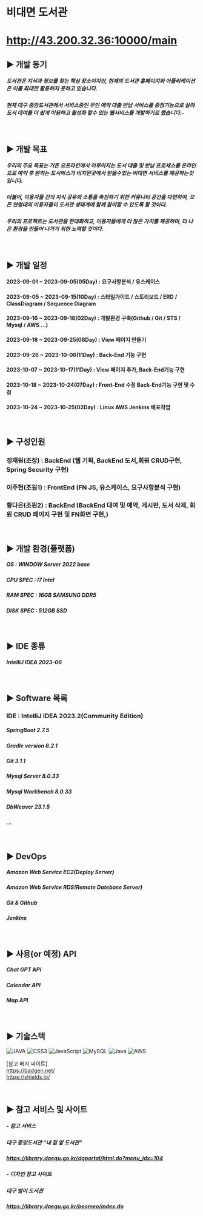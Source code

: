 비대면 도서관
=
http://43.200.32.36:10000/main
=
## ▶️ 개발 동기

##### 도서관은 지식과 정보를 찾는 핵심 장소이지만, 현재의 도서관 홈페이지와 어플리케이션은 이를 최대한 활용하지 못하고 있습니다. 

##### 현재 대구 중앙도서관에서 서비스중인 무인 예약 대출 반납 서비스를 중점기능으로 살려 도서 대여를 더 쉽게 이용하고 활성화 할수 있는 웹서비스를 개발하기로 했습니다.-
<br/>

## ▶️ 개발 목표

##### 우리의 주요 목표는 기존 오프라인에서 이루어지는 도서 대출 및 반납 프로세스를 온라인으로 예약 후 원하는 도서박스가 비치된곳에서 받을수있는 비대면 서비스를 제공하는것 입니다.
##### 더불어, 이용자들 간의 지식 공유와 소통을 촉진하기 위한 커뮤니티 공간을 마련하여, 모든 연령대의 이용자들이 도서관 생태계에 함께 참여할 수 있도록 할 것이다.
##### 우리의 프로젝트는 도서관을 현대화하고, 이용자들에게 더 많은 가치를 제공하며, 더 나은 환경을 만들어 나가기 위한 노력할 것이다.
<br/>

## ▶️ 개발 일정
#### 2023-09-01 ~ 2023-09-05(05Day) : 요구사항분석 / 유스케이스 
#### 2023-09-05 ~ 2023-09-15(10Day) : 스타일가이드 / 스토리보드 / ERD / ClassDiagram / Sequence Diagram
#### 2023-09-16 ~ 2023-09-18(02Day) : 개발환경 구축(Github / Git / STS / Mysql / AWS ...)
#### 2023-09-18 ~ 2023-09-25(08Day) : View 페이지 만들기
#### 2023-09-26 ~ 2023-10-06(11Day) : Back-End 기능 구현
#### 2023-10-07 ~ 2023-10-17(11Day) : View 페이지 추가, Back-End기능 구현
#### 2023-10-18 ~ 2023-10-24(07Day) : Front-End 수정 Back-End기능 구현 및 수정
#### 2023-10-24 ~ 2023-10-25(02Day) : Linux AWS Jenkins 배포작업

<br/>

## ▶️ 구성인원 

### 정재원(조장) : BackEnd (웹 기획, BackEnd 도서,회원 CRUD구현, Spring Security 구현)

### 이주현(조원1) : FrontEnd (FN JS, 유스케이스, 요구사항분석 구현)

### 황다은(조원2) : BackEnd (BackEnd 대여 및 예약, 게시판, 도서 삭제, 회원 CRUD 페이지 구현 및 FN화면 구현,)

<br/>

## ▶️ 개발 환경(플랫폼)

##### OS : WINDOW Server 2022 base
##### CPU SPEC : I7 Intel 
##### RAM SPEC : 16GB SAMSUNG DDR5
##### DISK SPEC : 512GB SSD 

<br/>

## ▶️ IDE 종류

##### IntelliJ IDEA 2023-06
<br/>

## ▶️ Software 목록

### IDE : IntelliJ IDEA 2023.2(Community Edition)
##### SpringBoot 2.7.5
##### Gradle version 8.2.1
##### Git 3.1.1
##### Mysql Server 8.0.33
##### Mysql Workbench 8.0.33
##### DbWeaver 23.1.5
##### ...
<br/>

## ▶️ DevOps 

##### Amazon Web Service EC2(Deploy Server)
##### Amazon Web Service RDS(Remote Datebase Server)
##### Git & Github
##### Jenkins
<br/>



## ▶️ 사용(or 예정) API

##### Chat GPT API
##### Calendar API
##### Map API

<br/>

## ▶️ 기술스택

![JAVA](https://img.shields.io/badge/html5-%23E34F26.svg?style=for-the-badge&logo=html5&logoColor=white)
![CSS3](https://img.shields.io/badge/css3-%231572B6.svg?style=for-the-badge&logo=css3&logoColor=white)
![JavaScript](https://img.shields.io/badge/javascript-%23323330.svg?style=for-the-badge&logo=javascript&logoColor=%23F7DF1E)
![MySQL](https://img.shields.io/badge/mysql-%2300f.svg?style=for-the-badge&logo=mysql&logoColor=white)
![Java](https://img.shields.io/badge/java-%23ED8B00.svg?style=for-the-badge&logo=java&logoColor=white)
![AWS](https://img.shields.io/badge/AWS-%23FF9900.svg?style=for-the-badge&logo=amazon-aws&logoColor=white)


[참고 배지 싸이트] <br/>
https://badgen.net/ <br/>
https://shields.io/


<br/>

## ▶️ 참고 서비스 및 사이트

##### - 참고 서비스
##### 대구 중앙도서관 "내 집 앞 도서관" 
##### https://library.daegu.go.kr/dgportal/html.do?menu_idx=104

##### - 디자인 참고 사이트
##### 대구 범어 도서관
##### https://library.daegu.go.kr/beomeo/index.do







